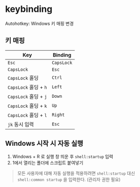 # keybinding

Autohotkey: Windows 키 매핑 변경

## 키 매핑

|Key|Binding|
|---|-------|
|`Esc`|`CapsLock`|
|`CapsLock`|`Esc`|
|`CapsLock` 홀딩|`Ctrl`|
|`CapsLock` 홀딩 + `h`|`Left`|
|`CapsLock` 홀딩 + `j`|`Down`|
|`CapsLock` 홀딩 + `k`|`Up`|
|`CapsLock` 홀딩 + `l`|`Right`|
|`jk` 동시 입력|`Esc`|

## Windows 시작 시 자동 실행

1. Windows + R 로 실행 창 띄운 후 `shell:startup` 입력
2. 1에서 열리는 폴더에 스크립트 붙여넣기

> 모든 사용자에 대해 자동 실행을 적용하려면 `shell:startup` 대신 `shell:common startup` 을 입력한다. (관리자 권한 필요)
